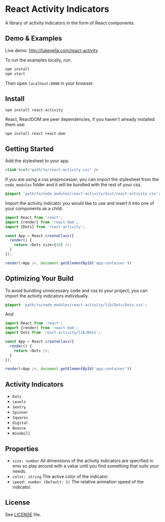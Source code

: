 # React Activity Indicators

A library of activity indicators in the form of React components.

## Demo & Examples

Live demo: http://lukevella.com/react-activity

To run the examples locally, run:

```bash
npm install
npm start
```

Then open `localhost:8000` in your browser.

## Install

```
npm install react-activity
```

React, ReactDOM are peer dependencies, if you haven't already installed them use:

```
npm install react react-dom
```

## Getting Started

Add the stylesheet to your app.

```html
<link href="path/to/react-activity.css" />
```

If you are using a css preprocesser, you can import the stylesheet from the
`node_modules` folder and it will be bundled with the rest of your css.

```css
@import 'path/to/node_modules/react-activity/dist/react-activity.css';
```

Import the activity indicator you would like to use and insert it into one of
your components as a child.

```js
import React from 'react';
import {render} from 'react-dom';
import {Dots} from 'react-activity';

const App = React.createClass({
  render() {
    return <Dots size={20} />;
  }
});

render(<App />, document.getElementById('app-container'))
```

## Optimizing Your Build

To avoid bundling unnecessary code and css to your project, you can import the
activity indicators individually.

```css
@import 'path/to/node_modules/react-activity/lib/Dots/Dots.css';
```

And

```js
import React from 'react';
import {render} from 'react-dom';
import Dots from 'react-activity/lib/Dots';

const App = React.createClass({
  render() {
    return <Dots />;
  }
});

render(<App />, document.getElementById('app-container'))
```

## Activity Indicators

* `Dots`
* `Levels`
* `Sentry`
* `Spinner`
* `Squares`
* `Digital`
* `Bounce`
* `Windmill`

## Properties

* `size: number` All dimensions of the activity indicators are
specified in ems so play around with a value until you find something that
suits your needs.
* `color: string` The active color of the indicator.
* `speed: number (Default: 1)` The relative animation speed of the indicator.


## License

See [LICENSE](https://github.com/lukevella/react-activity/blob/master/LICENSE) file.
